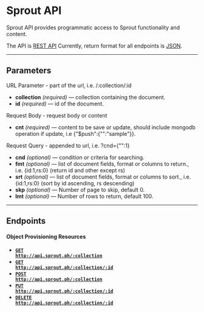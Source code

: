 # Sprout API

Sprout API provides programmatic access to Sprout functionality and content.

The API is [REST API](http://en.wikipedia.org/wiki/Representational_State_Transfer "RESTful")
Currently, return format for all endpoints is [JSON](http://json.org/ "JSON").


***

## Parameters

URL Parameter - part of the url, i.e. <url>/:collection/:id

- **collection** _(required)_ — collection containing the document.
- **id** _(required)_ — id of the document.

Request Body - request body or content

- **cnt** _(required)_ — content to be save or update, should include mongodb operation if update, i.e {"$push":{"<field>":"sample"}}.

Request Query - appended to url, i.e. <url>?cnd={"<field>":1}

- **cnd** _(optional)_ — condition or criteria for searching.
- **fmt** _(optional)_ — list of document fields, format or columns to return., i.e. {id:1,rs:0} (return id and other except rs)
- **srt** _(optional)_ — list of document fields, format or columns to sort., i.e. {id:1,rs:0} (sort by id ascending, rs descending)
- **skp** _(optional)_ — Number of page to skip, default 0.
- **lmt** _(optional)_ — Number of rows to return, default 100.

***

## Endpoints

#### Object Provisioning Resources

- **[<code>GET http://api.sprout.ph/:collection</code>](https://github.com/facascante/sprout/blob/master/endpoints/get_all.md)**
- **[<code>GET http://api.sprout.ph/:collection/:id</code>](https://github.com/facascante/sprout/blob/master/endpoints/get_one.md)**
- **[<code>POST http://api.sprout.ph/:collection</code>](https://github.com/facascante/sprout/blob/master/endpoints/create_one.md)**
- **[<code>PUT http://api.sprout.ph/:collection/:id</code>](https://github.com/facascante/sprout/blob/master/endpoints/update_one.md)**
- **[<code>DELETE http://api.sprout.ph/:collection/:id</code>](https://github.com/facascante/sprout/blob/master/endpoints/delete_one.md)**
